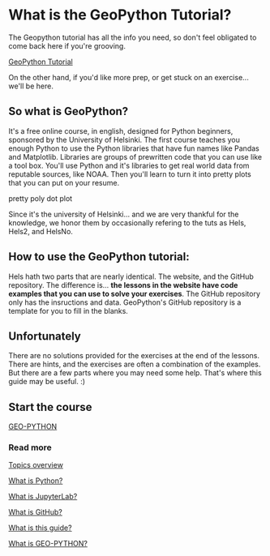 # What is the GeoPython Tutorial?


The Geopython tutorial has all the info you need, so don't feel obligated to come back here if you're grooving. 

[GeoPython Tutorial](https://geo-python-site.readthedocs.io/en/latest/)

On the other hand, if you'd like more prep, or get stuck on an exercise... we'll be here.

## So what is GeoPython?
It's a free online course, in english, designed for Python beginners, sponsored by the University of Helsinki. The first course teaches you enough Python to use the Python libraries that have fun names like Pandas and Matplotlib. Libraries are groups of prewritten code that you can use like a tool box. You'll use Python and it's libraries to get real world data from reputable sources, like NOAA. Then you'll learn to turn it into pretty plots that you can put on your resume.

pretty poly  dot plot

Since it's the university of Helsinki... and we are very thankful for the knowledge, we honor them by occasionally refering to the tuts as Hels, Hels2, and HelsNo.

## How to use the GeoPython tutorial:
Hels hath two parts that are nearly identical. The website, and the GitHub repository. The difference is... **the lessons in the website have code examples that you can use to solve your exercises**. The GitHub repository only has the insructions and data. GeoPython's GitHub repository is a template for you to fill in the blanks.

## Unfortunately 
There are no solutions provided for the exercises at the end of the lessons. There are hints, and the exercises are often a combination of the examples. But there are a few parts where you may need some help. That's where this guide may be useful. :)



## Start the course
[  GEO-PYTHON  ](https://geo-python-site.readthedocs.io/en/latest/)  

### Read more
[  Topics overview  ](topics_overview.md)  

[  What is Python?  ](what_is_python.md)  

[  What is JupyterLab?  ](what_is_jupyterlab.md)  

[  What is GitHub?  ](what_is_github.md)  

[  What is this guide?   ](index.md)  

[  What is GEO-PYTHON?     ](what_is_geopython.md)  









